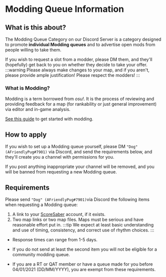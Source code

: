 # Modding Queue Information

## What is this about?
The Modding Queue Category on our Discord Server is a category designed to promote **individual Modding queues** and to advertise open mods from people willing to take them.

If you wish to request a slot from a modder, please DM them, and they'll (hopefully) get back to you on whether they decide to take your offer.
:::warning Please always make changes to your map, and if you aren't, please provide ample justification! Please respect the modders!
:::  

### What is Modding?
Modding is a term borrowed from *osu!*. It is the process of reviewing and providing feedback for a map (for rankability or just general improvement) via editor and in-game analysis.

[See this guide](https://bit.ly/ScoreSaberModding) to get started with modding.  

## How to apply

If you wish to set up a Modding queue yourself, please DM `"Dog" (AFriendlyPug#7901)` via Discord, and send the requirements below, and they'll create you a channel with permissions for you.



If you post anything inappropriate your channel will be removed, and you will be banned from requesting a new Modding queue.

## Requirements
Please send `"Dog" (AFriendlyPug#7901)`via Discord the following items when requesting a Modding queue:

1. A link to your [ScoreSaber](https://scoresaber.com) account, if it exists.
2. Two map links or two map files. Maps must be serious and have reasonable effort put in.
:::tip We expect at least basic understanding and use of timing, consistency, and correct use of rhythm choices.
:::
- Response times can range from 1-5 days.

- If you do not send at least the second item you will not be eligible for a community modding queue.
- If you are a RT or QAT member or have a queue made for you before 04/01/2021 (DD/MM/YYYY), you are exempt from these requirements.

